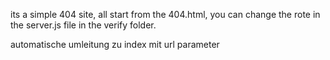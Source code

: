 its a simple 404 site, all start from the 404.html,
you can change the rote in the server.js file in the verify folder.

automatische umleitung zu index mit url parameter